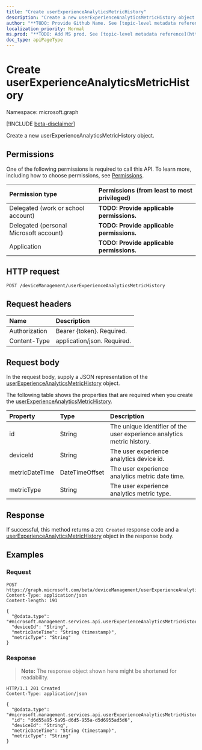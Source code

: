 ```yaml
---
title: "Create userExperienceAnalyticsMetricHistory"
description: "Create a new userExperienceAnalyticsMetricHistory object."
author: "**TODO: Provide Github Name. See [topic-level metadata reference](https://msgo.azurewebsites.net/add/document/guidelines/metadata.html#topic-level-metadata)**"
localization_priority: Normal
ms.prod: "**TODO: Add MS prod. See [topic-level metadata reference](https://msgo.azurewebsites.net/add/document/guidelines/metadata.html#topic-level-metadata)**"
doc_type: apiPageType
---
```


# Create userExperienceAnalyticsMetricHistory
Namespace: microsoft.graph

[!INCLUDE [beta-disclaimer](../../includes/beta-disclaimer.md)]

Create a new userExperienceAnalyticsMetricHistory object.

## Permissions
One of the following permissions is required to call this API. To learn more, including how to choose permissions, see [Permissions](/graph/permissions-reference).

|Permission type|Permissions (from least to most privileged)|
|:---|:---|
|Delegated (work or school account)|**TODO: Provide applicable permissions.**|
|Delegated (personal Microsoft account)|**TODO: Provide applicable permissions.**|
|Application|**TODO: Provide applicable permissions.**|

## HTTP request

<!-- {
  "blockType": "ignored"
}
-->
``` http
POST /deviceManagement/userExperienceAnalyticsMetricHistory
```

## Request headers
|Name|Description|
|:---|:---|
|Authorization|Bearer {token}. Required.|
|Content-Type|application/json. Required.|

## Request body
In the request body, supply a JSON representation of the [userExperienceAnalyticsMetricHistory](../resources/userexperienceanalyticsmetrichistory.md) object.

The following table shows the properties that are required when you create the [userExperienceAnalyticsMetricHistory](../resources/userexperienceanalyticsmetrichistory.md).

|Property|Type|Description|
|:---|:---|:---|
|id|String|The unique identifier of the user experience analytics metric history.|
|deviceId|String|The user experience analytics device id.|
|metricDateTime|DateTimeOffset|The user experience analytics metric date time.|
|metricType|String|The user experience analytics metric type.|



## Response

If successful, this method returns a `201 Created` response code and a [userExperienceAnalyticsMetricHistory](../resources/userexperienceanalyticsmetrichistory.md) object in the response body.

## Examples

### Request
<!-- {
  "blockType": "request",
  "name": "create_userexperienceanalyticsmetrichistory_from_"
}
-->
``` http
POST https://graph.microsoft.com/beta/deviceManagement/userExperienceAnalyticsMetricHistory
Content-Type: application/json
Content-length: 191

{
  "@odata.type": "#microsoft.management.services.api.userExperienceAnalyticsMetricHistory",
  "deviceId": "String",
  "metricDateTime": "String (timestamp)",
  "metricType": "String"
}
```


### Response
>**Note:** The response object shown here might be shortened for readability.
<!-- {
  "blockType": "response",
  "truncated": true,
  "@odata.type": "microsoft.management.services.api.userExperienceAnalyticsMetricHistory"
}
-->
``` http
HTTP/1.1 201 Created
Content-Type: application/json

{
  "@odata.type": "#microsoft.management.services.api.userExperienceAnalyticsMetricHistory",
  "id": "d6d55a95-5a95-d6d5-955a-d5d6955ad5d6",
  "deviceId": "String",
  "metricDateTime": "String (timestamp)",
  "metricType": "String"
}
```

